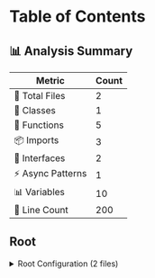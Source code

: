 # Table of Contents

## 📊 Analysis Summary 

| Metric | Count |
|--------|-------|
| 📁 Total Files | 2 |
| 🧱 Classes | 1 |
| 🔧 Functions | 5 |
| 📦 Imports | 3 |
| 📐 Interfaces | 2 |
| ⚡ Async Patterns | 1 |
| 📊 Variables | 10 |
| 🔢 Line Count | 200 |



## Root

<details>
<summary>Root Configuration (2 files)</summary>

- [crawler.md](./crawler.md)
- [example.md](./example.md)

</details>